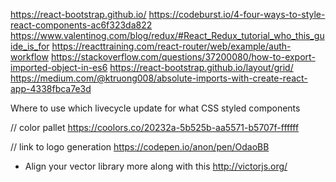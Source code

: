 https://react-bootstrap.github.io/
https://codeburst.io/4-four-ways-to-style-react-components-ac6f323da822
https://www.valentinog.com/blog/redux/#React_Redux_tutorial_who_this_guide_is_for
https://reacttraining.com/react-router/web/example/auth-workflow
https://stackoverflow.com/questions/37200080/how-to-export-imported-object-in-es6
https://react-bootstrap.github.io/layout/grid/
https://medium.com/@ktruong008/absolute-imports-with-create-react-app-4338fbca7e3d

Where to use which livecycle update for what
CSS styled components

// color pallet
https://coolors.co/20232a-5b525b-aa5571-b5707f-ffffff

// link to logo generation
https://codepen.io/anon/pen/OdaoBB

- Align your vector library more along with this http://victorjs.org/